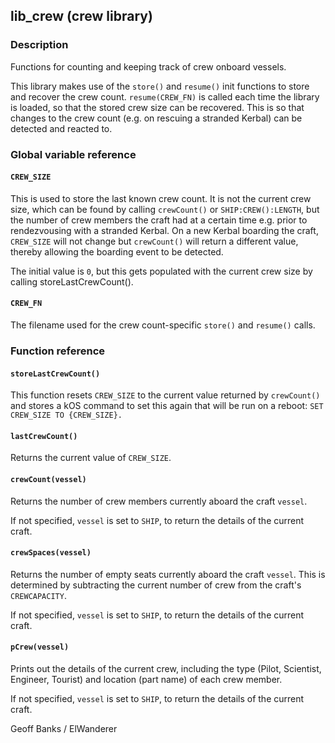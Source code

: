 ## lib_crew (crew library)

### Description

Functions for counting and keeping track of crew onboard vessels.

This library makes use of the `store()` and `resume()` init functions to store and recover the crew count. `resume(CREW_FN)` is called each time the library is loaded, so that the stored crew size can be recovered. This is so that changes to the crew count (e.g. on rescuing a stranded Kerbal) can be detected and reacted to.

### Global variable reference

#### `CREW_SIZE`

This is used to store the last known crew count. It is not the current crew size, which can be found by calling `crewCount()` or `SHIP:CREW():LENGTH`, but the number of crew members the craft had at a certain time e.g. prior to rendezvousing with a stranded Kerbal. On a new Kerbal boarding the craft, `CREW_SIZE` will not change but `crewCount()` will return a different value, thereby allowing the boarding event to be detected.

The initial value is `0`, but this gets populated with the current crew size by calling storeLastCrewCount().

#### `CREW_FN`

The filename used for the crew count-specific `store()` and `resume()` calls.

### Function reference

#### `storeLastCrewCount()`

This function resets `CREW_SIZE` to the current value returned by `crewCount()` and stores a kOS command to set this again that will be run on a reboot: `SET CREW_SIZE TO {CREW_SIZE}.`

#### `lastCrewCount()`

Returns the current value of `CREW_SIZE`.

#### `crewCount(vessel)`

Returns the number of crew members currently aboard the craft `vessel`.

If not specified, `vessel` is set to `SHIP`, to return the details of the current craft.

#### `crewSpaces(vessel)`

Returns the number of empty seats currently aboard the craft `vessel`. This is determined by subtracting the current number of crew from the craft's `CREWCAPACITY`.

If not specified, `vessel` is set to `SHIP`, to return the details of the current craft.

#### `pCrew(vessel)`

Prints out the details of the current crew, including the type (Pilot, Scientist, Engineer, Tourist) and location (part name) of each crew member. 

If not specified, `vessel` is set to `SHIP`, to return the details of the current craft.

Geoff Banks / ElWanderer
